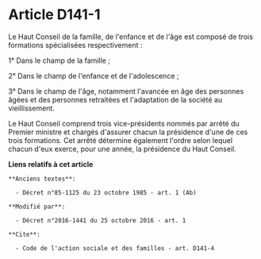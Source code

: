 # Article D141-1

Le Haut Conseil de la famille, de l'enfance et de l'âge est composé de trois formations spécialisées respectivement : 

1° Dans le champ de la famille ; 

2° Dans le champ de l'enfance et de l'adolescence ; 

3° Dans le champ de l'âge, notamment l'avancée en âge des personnes  âgées et des personnes retraitées et l'adaptation de la
société au  vieillissement. 

Le Haut Conseil comprend trois  vice-présidents nommés par arrêté du Premier ministre et chargés  d'assurer chacun la
présidence d'une de ces trois formations. Cet arrêté  détermine également l'ordre selon lequel chacun d'eux exerce, pour une
année, la présidence du Haut Conseil.

**Liens relatifs à cet article**

	**Anciens textes**:

	  - Décret n°85-1125 du 23 octobre 1985 - art. 1 (Ab)

	**Modifié par**:

	  - Décret n°2016-1441 du 25 octobre 2016 - art. 1

	**Cite**:

	  - Code de l'action sociale et des familles - art. D141-4
